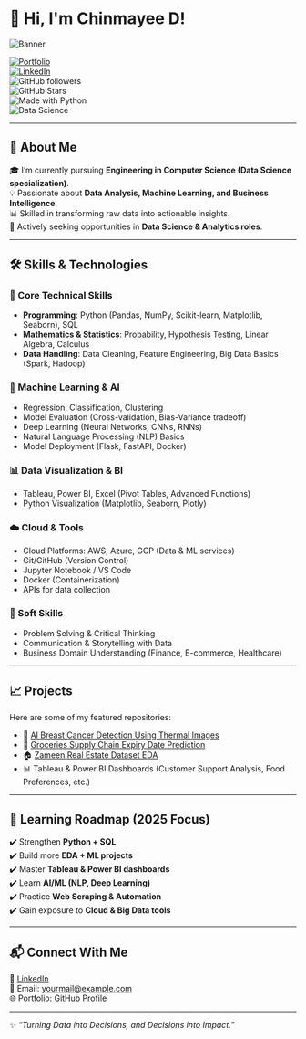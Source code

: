 # 👋 Hi, I'm Chinmayee D!  

![Banner](./assets/banner.png) <!-- Replace with your dark mode banner path -->

[![Portfolio](https://img.shields.io/badge/Portfolio-Website-blue?style=for-the-badge&logo=google-chrome)](https://github.com/ChinmayeeMD)  
[![LinkedIn](https://img.shields.io/badge/LinkedIn-Connect-blue?style=for-the-badge&logo=linkedin)](https://www.linkedin.com/in/your-linkedin-id/)  
![GitHub followers](https://img.shields.io/github/followers/ChinmayeeMD?style=for-the-badge)  
![GitHub Stars](https://img.shields.io/github/stars/ChinmayeeMD?style=for-the-badge)  
![Made with Python](https://img.shields.io/badge/Made%20With-Python-yellow?style=for-the-badge&logo=python)  
![Data Science](https://img.shields.io/badge/Role-Data%20Science%20Engineer-brightgreen?style=for-the-badge&logo=databricks)  

---

## 🚀 About Me  
🎓 I’m currently pursuing **Engineering in Computer Science (Data Science specialization)**.  
💡 Passionate about **Data Analysis, Machine Learning, and Business Intelligence**.  
📊 Skilled in transforming raw data into actionable insights.  
🎯 Actively seeking opportunities in **Data Science & Analytics roles**.  

---

## 🛠 Skills & Technologies  

### 🔑 Core Technical Skills
- **Programming**: Python (Pandas, NumPy, Scikit-learn, Matplotlib, Seaborn), SQL  
- **Mathematics & Statistics**: Probability, Hypothesis Testing, Linear Algebra, Calculus  
- **Data Handling**: Data Cleaning, Feature Engineering, Big Data Basics (Spark, Hadoop)  

### 🤖 Machine Learning & AI
- Regression, Classification, Clustering  
- Model Evaluation (Cross-validation, Bias-Variance tradeoff)  
- Deep Learning (Neural Networks, CNNs, RNNs)  
- Natural Language Processing (NLP) Basics  
- Model Deployment (Flask, FastAPI, Docker)  

### 📊 Data Visualization & BI
- Tableau, Power BI, Excel (Pivot Tables, Advanced Functions)  
- Python Visualization (Matplotlib, Seaborn, Plotly)  

### ☁️ Cloud & Tools
- Cloud Platforms: AWS, Azure, GCP (Data & ML services)  
- Git/GitHub (Version Control)  
- Jupyter Notebook / VS Code  
- Docker (Containerization)  
- APIs for data collection  

### 🧠 Soft Skills
- Problem Solving & Critical Thinking  
- Communication & Storytelling with Data  
- Business Domain Understanding (Finance, E-commerce, Healthcare)  

---

## 📈 Projects  
Here are some of my featured repositories:  

- 🏥 [AI Breast Cancer Detection Using Thermal Images](https://github.com/ChinmayeeMD/AI-Breast-Cancer-Detection-By-Thermal-Images)  
- 🛒 [Groceries Supply Chain Expiry Date Prediction](https://github.com/ChinmayeeMD/groceries_supplychain_expirydate_prediction)  
- 🏠 [Zameen Real Estate Dataset EDA](https://github.com/ChinmayeeMD/DATA-ANALYT)  
- 📊 Tableau & Power BI Dashboards (Customer Support Analysis, Food Preferences, etc.)  

---

## 🎯 Learning Roadmap (2025 Focus)
✔️ Strengthen **Python + SQL**  
✔️ Build more **EDA + ML projects**  
✔️ Master **Tableau & Power BI dashboards**  
✔️ Learn **AI/ML (NLP, Deep Learning)**  
✔️ Practice **Web Scraping & Automation**  
✔️ Gain exposure to **Cloud & Big Data tools**  

---

## 📬 Connect With Me  
💼 [LinkedIn](https://www.linkedin.com/in/your-linkedin-id/)  
📧 Email: yourmail@example.com  
🌐 Portfolio: [GitHub Profile](https://github.com/ChinmayeeMD)  

---
✨ *“Turning Data into Decisions, and Decisions into Impact.”*  
